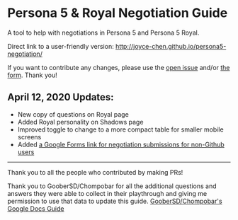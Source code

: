 # Persona 5 & Royal Negotiation Guide

A tool to help with negotiations in Persona 5 and Persona 5 Royal. 

Direct link to a user-friendly version: http://joyce-chen.github.io/persona5-negotiation/

If you want to contribute any changes, please use the [open issue](https://github.com/joyce-chen/persona5-negotiation/issues/15) and/or [the form](https://forms.gle/JtH9YUekRKVEkYgc6). Thank you!

## April 12, 2020 Updates:

- New copy of questions on Royal page
- Added Royal personality on Shadows page
- Improved toggle to change to a more compact table for smaller mobile screens
- Added [a Google Forms link for negotiation submissions for non-Github users](https://forms.gle/JtH9YUekRKVEkYgc6)

---

Thank you to all the people who contributed by making PRs!

Thank you to GooberSD/Chompobar for all the additional questions and answers they were able to collect in their playthrough and giving me permission to use that data to update this guide. [GooberSD/Chompobar's Google Docs Guide](https://docs.google.com/document/d/1Fq00lkODNAam7RZoczHU2kFyU3CZvyW59F0PwLnJoz8/)
